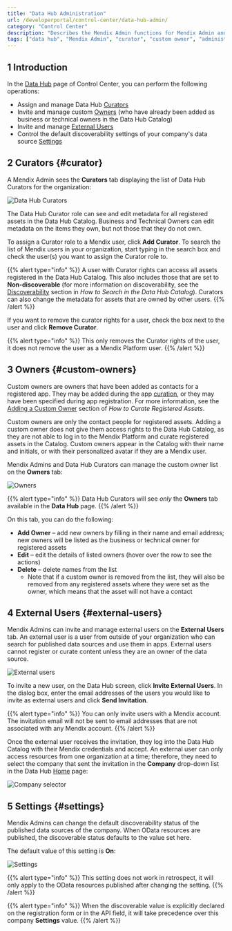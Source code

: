 ```yaml
---
title: "Data Hub Administration"
url: /developerportal/control-center/data-hub-admin/
category: "Control Center"
description: "Describes the Mendix Admin functions for Mendix Admin and curators."
tags: ["data hub", "Mendix Admin", "curator", "custom owner", "administration"]
---
```


## 1 Introduction

In the [Data Hub](/developerportal/control-center/#data-hub) page of Control Center, you can perform the following operations:

* Assign and manage Data Hub [Curators](#curator)
* Invite and manage custom [Owners](#custom-owners) (who have already been added as business or technical owners in the Data Hub Catalog)
* Invite and manage [External Users](#external-users)
* Control the default discoverability settings of your company's data source [Settings](#settings)

## 2 Curators {#curator}

A Mendix Admin sees the **Curators** tab displaying the list of Data Hub Curators for the organization:

![Data Hub Curators](/attachments/developerportal/control-center/data-hub-admin/curators.png)

The Data Hub Curator role can see and edit metadata for all registered assets in the Data Hub Catalog. Business and Technical Owners can edit metadata on the items they own, but not those that they do not own.

To assign a Curator role to a Mendix user, click **Add Curator**. To search the list of Mendix users in your organization, start typing in the search box and check the user(s) you want to assign the Curator role to.

{{% alert type="info" %}}
A user with Curator rights can access all assets registered in the Data Hub Catalog. This also includes those that are set to **Non-discoverable** (for more information on discoverability, see the [Discoverability](/data-hub/data-hub-catalog/search/#discoverability-metadata) section in *How to Search in the Data Hub Catalog*). Curators can also change the metadata for assets that are owned by other users.
{{% /alert %}}

If you want to remove the curator rights for a user, check the box next to the user and click **Remove Curator**.

{{% alert type="info" %}}
This only removes the Curator rights of the user, it does not remove the user as a Mendix Platform user.
{{% /alert %}}

## 3 Owners {#custom-owners}

Custom owners are owners that have been added as contacts for a registered app. They may be added during the app [curation](/data-hub/data-hub-catalog/curate/#custom-owner), or they may have been specified during app registration. For more information, see the [Adding a Custom Owner](/data-hub/data-hub-catalog/curate/#custom-owner) section of *How to Curate Registered Assets*.

Custom owners are only the contact people for registered assets. Adding a custom owner does not give them access rights to the Data Hub Catalog, as they are not able to log in to the Mendix Platform and curate registered assets in the Catalog. Custom owners appear in the Catalog with their name and initials, or with their personalized avatar if they are a Mendix user.

Mendix Admins and Data Hub Curators can manage the custom owner list on the **Owners** tab:

![Owners](/attachments/developerportal/control-center/data-hub-admin/owners.png)

{{% alert type="info" %}}
Data Hub Curators will see *only* the **Owners** tab available in the **Data Hub** page.
{{% /alert %}}

On this tab, you can do the following:

* **Add Owner** – add new owners by filling in their name and email address; new owners will be listed as the business or technical owner for registered assets
* **Edit** – edit the details of listed owners (hover over the row to see the actions)
* **Delete** – delete names from the list
	* Note that if a custom owner is removed from the list, they will also be removed from any registered assets where they were set as the owner, which means that the asset will not have a contact

## 4 External Users {#external-users}

Mendix Admins can invite and manage external users on the **External Users** tab. An external user is a user from outside of your organization who can search for published data sources and use them in apps. External users cannot register or curate content unless they are an owner of the data source.

![External users](/attachments/developerportal/control-center/data-hub-admin/external_users.png)

To invite a new user, on the Data Hub screen, click **Invite External Users**. In the dialog box, enter the email addresses of the users you would like to invite as external users and click **Send Invitation**.

{{% alert type="info" %}}
You can only invite users with a Mendix account. The invitation email will not be sent to email addresses that are not associated with any Mendix account.
{{% /alert %}}

Once the external user receives the invitation, they log into the Data Hub Catalog with their Mendix credentials and accept. An external user can only access resources from one organization at a time; therefore, they need to select the company that sent the invitation in the **Company** drop-down list in the Data Hub [Home](/data-hub/data-hub-catalog/#data-hub-home) page:

![Company selector](/attachments/developerportal/control-center/data-hub-admin/company_selector.png)

## 5 Settings {#settings}

Mendix Admins can change the default discoverability status of the published data sources of the company. When OData resources are published, the discoverable status defaults to the value set here. 

The default value of this setting is **On**:

![Settings](/attachments/developerportal/control-center/data-hub-admin/Admin-Settings.PNG)

{{% alert type="info" %}}
This setting does not work in retrospect, it will only apply to the  OData resources published after changing the setting.
{{% /alert %}}

{{% alert type="info" %}}
When the discoverable value is explicitly declared on the registration form or in the API field, it will take precedence over this company **Settings** value.
{{% /alert %}}
